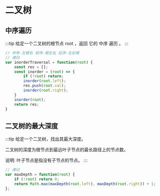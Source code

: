 # 二叉树

## 中序遍历
:::tip
给定一个二叉树的根节点 root ，返回 它的 中序 遍历 。
:::
```js
// 中序-左根右 前序-根左右 后序-左右根
// 递归
var inorderTraversal = function(root) {
    const res = [];
    const inorder = (root) => {
        if (!root) return;
        inorder(root.left);
        res.push(root.val);
        inorder(root.right);
    }
    inorder(root);
    return res;
}
```

## 二叉树的最大深度
:::tip
给定一个二叉树，找出其最大深度。

二叉树的深度为根节点到最远叶子节点的最长路径上的节点数。

说明: 叶子节点是指没有子节点的节点。
:::

```js
// 递归
var maxDepth = function(root) {
    if (!root) return 0;
    return Math.max(maxDepth(root.left), maxDepth(root.right)) + 1;
};
```
